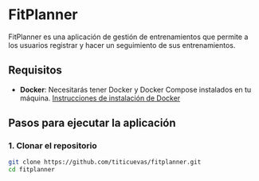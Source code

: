 # FitPlanner

FitPlanner es una aplicación de gestión de entrenamientos que permite a los usuarios registrar y hacer un seguimiento de sus entrenamientos.

## Requisitos

- **Docker**: Necesitarás tener Docker y Docker Compose instalados en tu máquina. [Instrucciones de instalación de Docker](https://docs.docker.com/get-docker/)

## Pasos para ejecutar la aplicación

### 1. Clonar el repositorio

```bash
git clone https://github.com/titicuevas/fitplanner.git
cd fitplanner
